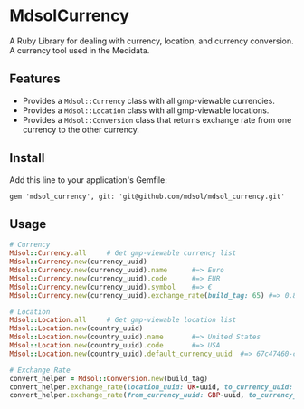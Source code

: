 # MdsolCurrency

A Ruby Library for dealing with currency, location, and currency conversion. A currency tool used in the Medidata.

## Features

- Provides a `Mdsol::Currency` class with all gmp-viewable currencies.
- Provides a `Mdsol::Location` class with all gmp-viewable locations.
- Provides a `Mdsol::Conversion` class that returns exchange rate from one currency to the other currency.

## Install

Add this line to your application's Gemfile:

    gem 'mdsol_currency', git: 'git@github.com/mdsol/mdsol_currency.git'

## Usage

```ruby
# Currency
Mdsol::Currency.all     # Get gmp-viewable currency list
Mdsol::Currency.new(currency_uuid)
Mdsol::Currency.new(currency_uuid).name      #=> Euro
Mdsol::Currency.new(currency_uuid).code      #=> EUR
Mdsol::Currency.new(currency_uuid).symbol    #=> €
Mdsol::Currency.new(currency_uuid).exchange_rate(build_tag: 65) #=> 0.8942

# Location
Mdsol::Location.all     # Get gmp-viewable location list
Mdsol::Location.new(country_uuid)
Mdsol::Location.new(country_uuid).name       #=> United States
Mdsol::Location.new(country_uuid).code       #=> USA
Mdsol::Location.new(country_uuid).default_currency_uuid  #=> 67c47460-caff-11e7-abc4-cec278b6b50a

# Exchange Rate
convert_helper = Mdsol::Conversion.new(build_tag)
convert_helper.exchange_rate(location_uuid: UK-uuid, to_currency_uuid: USD-uuid)       #=> 1.2747
convert_helper.exchange_rate(from_currency_uuid: GBP-uuid, to_currency_uuid: USD-uuid) #=> 1.2747
```
